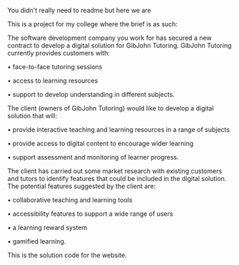 You didn't really need to readme but here we are

This is a project for my college where the brief is as such:

The software development company you work for has secured a new contract to develop
a digital solution for GibJohn Tutoring.
GibJohn Tutoring currently provides customers with:

• face-to-face tutoring sessions

• access to learning resources

• support to develop understanding in different subjects.


The client (owners of GibJohn Tutoring) would like to develop a digital solution that will:

• provide interactive teaching and learning resources in a range of subjects

• provide access to digital content to encourage wider learning

• support assessment and monitoring of learner progress.


The client has carried out some market research with existing customers and tutors to
identify features that could be included in the digital solution. The potential features
suggested by the client are:

• collaborative teaching and learning tools

• accessibility features to support a wide range of users

• a learning reward system

• gamified learning.


This is the solution code for the website.

